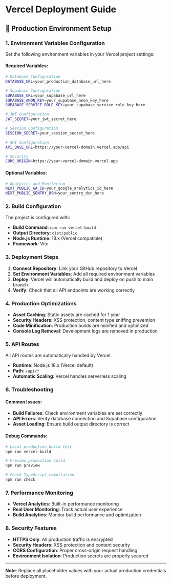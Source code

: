 # Vercel Deployment Guide

## 🚀 Production Environment Setup

### 1. **Environment Variables Configuration**

Set the following environment variables in your Vercel project settings:

#### **Required Variables:**
```bash
# Database Configuration
DATABASE_URL=your_production_database_url_here

# Supabase Configuration
SUPABASE_URL=your_supabase_url_here
SUPABASE_ANON_KEY=your_supabase_anon_key_here
SUPABASE_SERVICE_ROLE_KEY=your_supabase_service_role_key_here

# JWT Configuration
JWT_SECRET=your_jwt_secret_here

# Session Configuration
SESSION_SECRET=your_session_secret_here

# API Configuration
API_BASE_URL=https://your-vercel-domain.vercel.app/api

# Security
CORS_ORIGIN=https://your-vercel-domain.vercel.app
```

#### **Optional Variables:**
```bash
# Analytics and Monitoring
NEXT_PUBLIC_GA_ID=your_google_analytics_id_here
NEXT_PUBLIC_SENTRY_DSN=your_sentry_dsn_here
```

### 2. **Build Configuration**

The project is configured with:
- **Build Command**: `npm run vercel-build`
- **Output Directory**: `dist/public`
- **Node.js Runtime**: 18.x (Vercel compatible)
- **Framework**: Vite

### 3. **Deployment Steps**

1. **Connect Repository**: Link your GitHub repository to Vercel
2. **Set Environment Variables**: Add all required environment variables
3. **Deploy**: Vercel will automatically build and deploy on push to main branch
4. **Verify**: Check that all API endpoints are working correctly

### 4. **Production Optimizations**

- **Asset Caching**: Static assets are cached for 1 year
- **Security Headers**: XSS protection, content type sniffing prevention
- **Code Minification**: Production builds are minified and optimized
- **Console Log Removal**: Development logs are removed in production

### 5. **API Routes**

All API routes are automatically handled by Vercel:
- **Runtime**: Node.js 18.x (Vercel default)
- **Path**: `/api/*`
- **Automatic Scaling**: Vercel handles serverless scaling

### 6. **Troubleshooting**

#### **Common Issues:**
- **Build Failures**: Check environment variables are set correctly
- **API Errors**: Verify database connection and Supabase configuration
- **Asset Loading**: Ensure build output directory is correct

#### **Debug Commands:**
```bash
# Local production build test
npm run vercel-build

# Preview production build
npm run preview

# Check TypeScript compilation
npm run check
```

### 7. **Performance Monitoring**

- **Vercel Analytics**: Built-in performance monitoring
- **Real User Monitoring**: Track actual user experience
- **Build Analytics**: Monitor build performance and optimization

### 8. **Security Features**

- **HTTPS Only**: All production traffic is encrypted
- **Security Headers**: XSS protection and content security
- **CORS Configuration**: Proper cross-origin request handling
- **Environment Isolation**: Production secrets are properly secured

---

**Note**: Replace all placeholder values with your actual production credentials before deployment. 